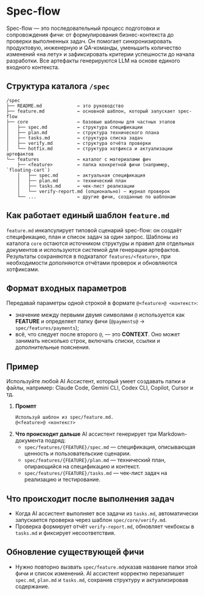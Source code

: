 # Spec-flow

Spec-flow — это последовательный процесс подготовки и сопровождения фичи: от формулирования бизнес-контекста до проверки выполненных задач. Он помогает синхронизировать продуктовую, инженерную и QA-команды, уменьшить количество изменений «на лету» и зафиксировать критерии успешности до начала разработки. Все артефакты генерируются LLM на основе единого входного контекста.

## Структура каталога `/spec`

```
/spec
├── README.md             ← это руководство
├── feature.md            ← основной шаблон, который запускает spec-flow
├── core                  ← базовые шаблоны для частных этапов
│   ├── spec.md           ← структура спецификации
│   ├── plan.md           ← структура технического плана
│   ├── tasks.md          ← структура списка задач
│   ├── verify.md         ← структура отчёта проверки
│   └── hotfix.md         ← структура хотфикса и актуализации артефактов
└── features              ← каталог с материалами фич
    ├── <feature>         ← папка конкретной фичи (например, `floating-cart`)
    │   ├── spec.md       ← актуальная спецификация
    │   ├── plan.md       ← технический план
    │   ├── tasks.md      ← чек-лист реализации
    │   └── verify-report.md (опционально) — журнал проверок
    └── ...               ← другие фичи, созданные по шаблонам
```

## Как работает единый шаблон `feature.md`

`feature.md` инкапсулирует типовой сценарий spec-flow: он создаёт спецификацию, план и список задач за один запрос. Шаблоны из каталога `core` остаются источником структуры и правил для отдельных документов и используются системой для генерации артефактов. Результаты сохраняются в подкаталог `features/<feature>`, при необходимости дополняются отчётами проверок и обновляются хотфиксами.

## Формат входных параметров

Передавай параметры одной строкой в формате `@<feature>@ <контекст>`:

- значение между первыми двумя символами `@` используется как **FEATURE** и определяет папку фичи (`@payments@` → `spec/features/payments`);
- всё, что следует после второго `@`, — это **CONTEXT**. Оно может занимать несколько строк, включать списки, ссылки и дополнительные пояснения.

## Пример

Используйте любой AI Ассистент, который умеет создавать папки и файлы, например: Claude Code, Gemini CLI, Codex CLI, Copilot, Cursor и тд.

1. **Промпт**
   ```
   Используй шаблон из spec/feature.md.
   @<feature>@ <контекст>
   ```
2. **Что происходит дальше**
   AI ассистент генерирует три Markdown-документа подряд:
   - `spec/features/{FEATURE}/spec.md` — спецификация, описывающая ценность и пользовательские сценарии.
   - `spec/features/{FEATURE}/plan.md` — технический план, опирающийся на спецификацию и контекст.
   - `spec/features/{FEATURE}/tasks.md` — чек-лист задач на реализацию и тестирование.

## Что происходит после выполнения задач

- Когда AI ассистент выполняет все задачи из `tasks.md`, автоматически запускается проверка через шаблон `spec/core/verify.md`.
- Проверка формирует отчёт `verify-report.md`, обновляет чекбоксы в `tasks.md` и фиксирует несоответствия.

## Обновление существующей фичи

- Нужно повторно вызвать `spec/feature.md`указав название папки этой фичи и список изменений. AI ассистент корректно перезапишет `spec.md`, `plan.md` и `tasks.md`, сохранив структуру и актуализировав содержание.
